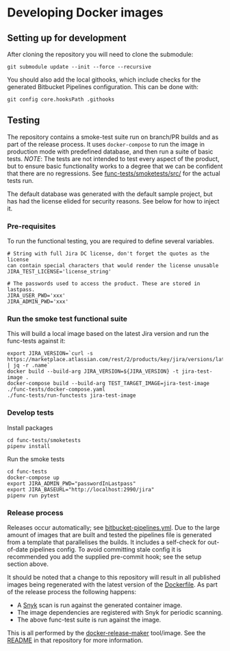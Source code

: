 # Developing Docker images

## Setting up for development

After cloning the repository you will need to clone the submodule:

```
git submodule update --init --force --recursive
```

You should also add the local githooks, which include checks for the generated
Bitbucket Pipelines configuration. This can be done with:

```
git config core.hooksPath .githooks
```

## Testing

The repository contains a smoke-test suite run on branch/PR builds and as part
of the release process. It uses `docker-compose` to run the image in production
mode with predefined database, and then run a suite of basic tests. *NOTE*: The
tests are not intended to test every aspect of the product, but to ensure basic
functionality works to a degree that we can be confident that there are no
regressions. See [func-tests/smoketests/src/](func-tests/smoketests/src/) for the actual tests run.

The default database was generated with the default sample project, but has had
the license elided for security reasons. See below for how to inject it.

### Pre-requisites

To run the functional testing, you are required to define several variables.

```
# String with full Jira DC license, don't forget the quotes as the license 
can contain special characters that would render the license unusable
JIRA_TEST_LICENSE='license_string' 

# The passwords used to access the product. These are stored in lastpass.
JIRA_USER_PWD='xxx'
JIRA_ADMIN_PWD='xxx'
```

### Run the smoke test functional suite

This will build a local image based on the latest Jira version and run the
func-tests against it:

```
export JIRA_VERSION=`curl -s https://marketplace.atlassian.com/rest/2/products/key/jira/versions/latest | jq -r .name`
docker build --build-arg JIRA_VERSION=${JIRA_VERSION} -t jira-test-image .
docker-compose build --build-arg TEST_TARGET_IMAGE=jira-test-image ./func-tests/docker-compose.yaml
./func-tests/run-functests jira-test-image
```

### Develop tests

Install packages

```
cd func-tests/smoketests
pipenv install
```

Run the smoke tests

```
cd func-tests
docker-compose up
export JIRA_ADMIN_PWD="passwordInLastpass"
export JIRA_BASEURL="http://localhost:2990/jira"
pipenv run pytest
```

### Release process

Releases occur automatically; see [bitbucket-pipelines.yml](bitbucket-pipelines.yml).
Due to the large amount of images that are built and tested the pipelines file
is generated from a template that parallelises the builds.  It includes a
self-check for out-of-date pipelines config. To avoid committing stale config it
is recommended you add the supplied pre-commit hook; see the setup section above.

It should be noted that a change to this repository will result in all published
images being regenerated with the latest version of the
[Dockerfile](Dockerfile). As part of the release process the following happens:

* A [Snyk](https://snyk.io) scan is run against the generated container image.
* The image dependencies are registered with Snyk for periodic scanning.
* The above func-test suite is run against the image.

This is all performed by the
[docker-release-maker](https://bitbucket.org/atlassian-docker/docker-release-maker/)
tool/image. See the
[README](https://bitbucket.org/atlassian-docker/docker-release-maker/src/master/README.md)
in that repository for more information.
